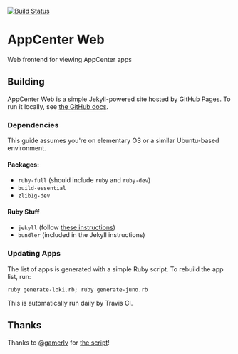 [![Build Status](https://travis-ci.org/elementary/appcenter-web.svg?branch=gh-pages)](https://travis-ci.org/elementary/appcenter-web)

# AppCenter Web

Web frontend for viewing AppCenter apps

## Building

AppCenter Web is a simple Jekyll-powered site hosted by GitHub Pages. To run it locally, see [the GitHub docs](https://help.github.com/articles/setting-up-your-github-pages-site-locally-with-jekyll/).

### Dependencies

This guide assumes you're on elementary OS or a similar Ubuntu-based environment.

#### Packages:

- `ruby-full` (should include `ruby` and `ruby-dev`)
- `build-essential`
- `zlib1g-dev`

#### Ruby Stuff

- `jekyll` (follow [these instructions](https://jekyllrb.com/docs/installation/))
- `bundler` (included in the Jekyll instructions)

### Updating Apps

The list of apps is generated with a simple Ruby script. To rebuild the app list, run:

```shell
ruby generate-loki.rb; ruby generate-juno.rb
```

This is automatically run daily by Travis CI.

## Thanks

Thanks to [@gamerlv](https://github.com/gamerlv) for [the script](https://gist.github.com/gamerlv/4bb5e59415f239e8c79ff1d473e54520)!
